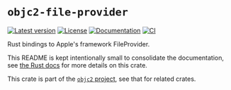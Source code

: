 # `objc2-file-provider`

[![Latest version](https://badgen.net/crates/v/objc2-file-provider)](https://crates.io/crates/objc2-file-provider)
[![License](https://badgen.net/badge/license/Zlib%20OR%20Apache-2.0%20OR%20MIT/blue)](../../LICENSE.md)
[![Documentation](https://docs.rs/objc2-file-provider/badge.svg)](https://docs.rs/objc2-file-provider/)
[![CI](https://github.com/madsmtm/objc2/actions/workflows/ci.yml/badge.svg)](https://github.com/madsmtm/objc2/actions/workflows/ci.yml)

Rust bindings to Apple's framework FileProvider.

This README is kept intentionally small to consolidate the documentation, see
[the Rust docs](https://docs.rs/objc2-file-provider/) for more details on this crate.

This crate is part of the [`objc2` project](https://github.com/madsmtm/objc2),
see that for related crates.
